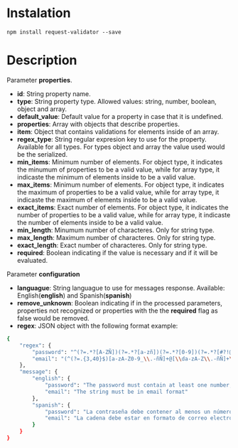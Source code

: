 # Instalation

`npm install request-validator --save`

# Description

Parameter **properties**.

* **id**: String property name.
* **type**: String property type.  Allowed values: string, number, boolean, object and array.
* **default_value**: Default value for a property in case that it is undefined.
* **properties**: Array with objects that describe properties.
* **item**: Object that contains validations for elements inside of an array.
* **regex_type**: String regular expresion key to use for the property.  Available for all types.  For types object and array the value used would be the serialized.
* **min_items**: Minimum number of elements.  For object type, it indicates the minumum of properties to be a valid value, while for array type, it indicaste the minimum of elements inside to be a valid value.
* **max_items**: Minimum number of elements.  For object type, it indicates the maximum of properties to be a valid value, while for array type, it indicaste the maximum of elements inside to be a valid value.
* **exact_items**: Exact number of elements.  For object type, it indicates the number of properties to be a valid value, while for array type, it indicaste the number of elements inside to be a valid value.
* **min_length**: Minumum number of characteres.  Only for string type.
* **max_length**: Maximum number of characteres.  Only for string type.
* **exact_length**: Exact number of characteres.  Only for string type.
* **required**: Boolean indicating if the value is necessary and if it will be evaluated.

Parameter **configuration**

* **languague**: String languague to use for messages response.  Available: English(**english**) and Spanish(**spanish**)
* **remove_unknown**: Boolean indicating if in the processed parameters, properties not recognized or properties with the the **required** flag as false would be removed.
* **regex**: JSON object with the following format example:

```sh
{
    "regex": {
        "password": "^(?=.*?[A-ZÑ])(?=.*?[a-zñ])(?=.*?[0-9])(?=.*?[#?!@$%^&*-]).{8,40}$",
        "email": "(^(?=.{3,40}$)[a-zA-Z0-9_\\.-ñÑ]+@[\\da-zA-Z\\.-ñÑ]+\\.[\\da-zA-Z\\.-ñÑ]+$)"
    },
    "message": {
        "english": {
            "password": "The password must contain at least one number, one uppercase letter...",
            "email": "The string must be in email format"
        },
        "spanish": {
            "password": "La contraseña debe contener al menos un número, una letra minúscula, una letra mayúscula...",
            "email": "La cadena debe estar en formato de correo electrónico",
        }
    }
}
```
